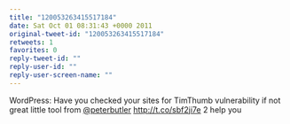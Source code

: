 ```yaml
---
title: "120053263415517184"
date: Sat Oct 01 08:31:43 +0000 2011
original-tweet-id: "120053263415517184"
retweets: 1
favorites: 0
reply-tweet-id: ""
reply-user-id: ""
reply-user-screen-name: ""
---
```

WordPress: Have you checked your sites for TimThumb vulnerability if not great little tool from <a href="https://twitter.com/peterbutler">@peterbutler</a> http://t.co/sbf2ji7e 2 help you

